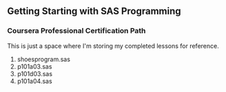 ## Getting Starting with SAS Programming
### Coursera Professional Certification Path

This is just a space where I'm storing my completed lessons for reference.

1.  shoesprogram.sas
2.  p101a03.sas
3.  p101d03.sas
4.  p101a04.sas

